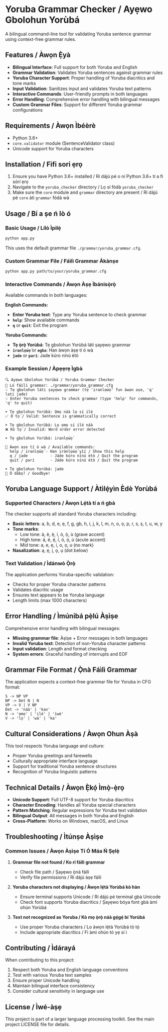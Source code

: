# Yoruba Grammar Checker / Ayẹwo Gbolohun Yorùbá

A bilingual command-line tool for validating Yoruba sentence grammar using context-free grammar rules.

## Features / Àwọn Ẹ̀yà

- **Bilingual Interface**: Full support for both Yoruba and English
- **Grammar Validation**: Validates Yoruba sentences against grammar rules  
- **Yoruba Character Support**: Proper handling of Yoruba diacritics and tone marks
- **Input Validation**: Sanitizes input and validates Yoruba text patterns
- **Interactive Commands**: User-friendly prompts in both languages
- **Error Handling**: Comprehensive error handling with bilingual messages
- **Custom Grammar Files**: Support for different Yoruba grammar configurations

## Requirements / Àwọn Ìbéèrè

- Python 3.6+
- `core.validator` module (SentenceValidator class)
- Unicode support for Yoruba characters

## Installation / Fifi sori ẹrọ

1. Ensure you have Python 3.6+ installed / Rí dájú pé o ní Python 3.6+ tí a fi sórí ẹrọ
2. Navigate to the `yoruba_checker` directory / Lọ sí fódà `yoruba_checker`
3. Make sure the `core` module and `grammar` directory are present / Rí dájú pé `core` àti `grammar` fódà wà

## Usage / Bí a ṣe ń lò ó

### Basic Usage / Lílò Ìpilẹ̀

```bash
python app.py
```

This uses the default grammar file `./grammar/yoruba_grammar.cfg`.

### Custom Grammar File / Fáìlì Grammar Àkànṣe

```bash
python app.py path/to/your/yoruba_grammar.cfg
```

### Interactive Commands / Àwọn Àṣẹ Ìbánisọ̀rọ̀

Available commands in both languages:

**English Commands:**
- **Enter Yoruba text**: Type any Yoruba sentence to check grammar
- **`help`**: Show available commands  
- **`q`** or **`quit`**: Exit the program

**Yoruba Commands:**
- **Tẹ ọ̀rọ̀ Yorùbá**: Tẹ gbolohun Yorùbá láti ṣayẹwo grammar
- **`iranlọ́wọ́`** or **`egba`**: Han àwọn àṣẹ tí ó wà
- **`jade`** or **`parí`**: Jade kúro nínú ètò

### Example Session / Àpẹẹrẹ Ìgbà

```
🔍 Ayẹwo Gbolohun Yorùbá / Yoruba Grammar Checker
📝 Ló fáìlì grammar: ./grammar/yoruba_grammar.cfg
💡 Tẹ gbolohun láti ṣayẹwo grammar (tẹ 'iranlọ́wọ́' fun àwọn aṣe, 'q' lati jade)
💡 Enter Yoruba sentences to check grammar (type 'help' for commands, 'q' to quit)

➤ Tẹ gbolohun Yorùbá: Ọmọ náà lọ sí ilé
✅ Ó tọ́ / Valid: Sentence is grammatically correct

➤ Tẹ gbolohun Yorùbá: Lọ ọmọ sí ilé náà
❌ Kò tọ́ / Invalid: Word order error detected

➤ Tẹ gbolohun Yorùbá: iranlọ́wọ́

📖 Àwọn aṣe tí ó wà / Available commands:
  help / iranlọ́wọ́ - Han iránlọ́wọ́ yìí / Show this help
  q / jade          - Jáde kúro nínú ètò / Quit the program
  quit / parí       - Jáde kúro nínú ètò / Quit the program

➤ Tẹ gbolohun Yorùbá: jade
👋 Ó dàbọ̀! / Goodbye!
```

## Yoruba Language Support / Àtìlẹ́yìn Èdè Yorùbá

### Supported Characters / Àwọn Lẹ́tà tí a ń gbà

The checker supports all standard Yoruba characters including:

- **Basic letters**: a, b, d, e, ẹ, f, g, gb, h, i, j, k, l, m, n, o, ọ, p, r, s, ṣ, t, u, w, y
- **Tone marks**: 
  - Low tone: à, è, ẹ̀, ì, ò, ọ̀, ù (grave accent)
  - High tone: á, é, ẹ́, í, ó, ọ́, ú (acute accent)  
  - Mid tone: a, e, ẹ, i, o, ọ, u (no mark)
- **Nasalization**: ạ, ẹ̣, ị, ọ̣, ụ (dot below)

### Text Validation / Ìdánwò Ọ̀rọ̀

The application performs Yoruba-specific validation:

- Checks for proper Yoruba character patterns
- Validates diacritic usage
- Ensures text appears to be Yoruba language
- Length limits (max 1000 characters)

## Error Handling / Ìmúnibá pẹ̀lú Àṣìṣe

Comprehensive error handling with bilingual messages:

- **Missing grammar file**: Àṣìṣe + Error messages in both languages
- **Invalid Yoruba text**: Detection of non-Yoruba character patterns  
- **Input validation**: Length and format checking
- **System errors**: Graceful handling of interrupts and EOF

## Grammar File Format / Ọ̀nà Fáìlì Grammar

The application expects a context-free grammar file for Yoruba in CFG format:

```
S -> NP VP
NP -> Det N | N  
VP -> V | V NP
Det -> 'náà' | 'kan'
N -> 'ọmọ' | 'ilé' | 'ìwé'
V -> 'lọ' | 'wá' | 'ka'
```

## Cultural Considerations / Àwọn Ohun Àṣà

This tool respects Yoruba language and culture:

- Proper Yoruba greetings and farewells
- Culturally appropriate interface language
- Support for traditional Yoruba sentence structures
- Recognition of Yoruba linguistic patterns

## Technical Details / Àwọn Ẹ̀kọ́ Ìmọ̀-ẹ̀rọ

- **Unicode Support**: Full UTF-8 support for Yoruba diacritics
- **Character Encoding**: Handles all Yoruba special characters
- **Pattern Matching**: Regular expressions for Yoruba text validation
- **Bilingual Output**: All messages in both Yoruba and English
- **Cross-Platform**: Works on Windows, macOS, and Linux

## Troubleshooting / Ìtúnṣe Àṣìṣe

### Common Issues / Àwọn Àṣìṣe Tí Ó Máa Ń Ṣẹlẹ̀

1. **Grammar file not found / Ko rí fáìlì grammar**
   - Check file path / Ṣayẹwo ọ̀nà fáìlì
   - Verify file permissions / Rí dájú àṣẹ fáìlì

2. **Yoruba characters not displaying / Àwọn lẹ́tà Yorùbá kò hàn**
   - Ensure terminal supports Unicode / Rí dájú pé terminal gbà Unicode
   - Check font supports Yoruba diacritics / Ṣayẹwo bóya font gbà àmì ohùn Yorùbá

3. **Text not recognized as Yoruba / Kò mọ ọ̀rọ̀ náà gẹ́gẹ́ bí Yorùbá**
   - Use proper Yoruba characters / Lo àwọn lẹ́tà Yorùbá tó tọ́
   - Include appropriate diacritics / Fi àmì ohùn tó yẹ sí i

## Contributing / Ìdárayá

When contributing to this project:

1. Respect both Yoruba and English language conventions
2. Test with various Yoruba text samples  
3. Ensure proper Unicode handling
4. Maintain bilingual interface consistency
5. Consider cultural sensitivity in language use

## License / Ìwé-àṣẹ

This project is part of a larger language processing toolkit. See the main project LICENSE file for details.